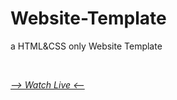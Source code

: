 # Website-Template
a HTML&amp;CSS only Website Template

<br />

*[--> Watch Live <--](https://ahm-id.github.io/Website-Template-01/)*
